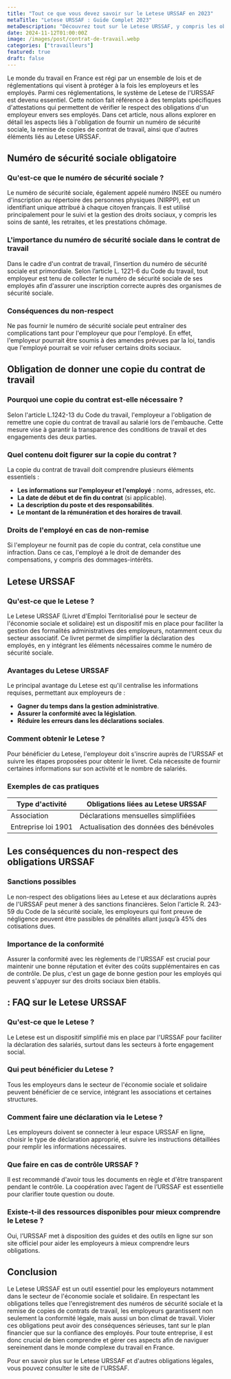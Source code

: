 ```yaml
---
title: "Tout ce que vous devez savoir sur le Letese URSSAF en 2023"
metaTitle: "Letese URSSAF : Guide Complet 2023"
metaDescription: "Découvrez tout sur le Letese URSSAF, y compris les obligations des employeurs et des travailleurs en 2023."
date: 2024-11-12T01:00:00Z
image: /images/post/contrat-de-travail.webp
categories: ["travailleurs"]
featured: true
draft: false
---
```


Le monde du travail en France est régi par un ensemble de lois et de réglementations qui visent à protéger à la fois les employeurs et les employés. Parmi ces réglementations, le système de Letese de l'URSSAF est devenu essentiel. Cette notion fait référence à des templats spécifiques d'attestations qui permettent de vérifier le respect des obligations d'un employeur envers ses employés. Dans cet article, nous allons explorer en détail les aspects liés à l'obligation de fournir un numéro de sécurité sociale, la remise de copies de contrat de travail, ainsi que d'autres éléments liés au Letese URSSAF.

## Numéro de sécurité sociale obligatoire

### Qu'est-ce que le numéro de sécurité sociale ?

Le numéro de sécurité sociale, également appelé numéro INSEE ou numéro d'inscription au répertoire des personnes physiques (NIRPP), est un identifiant unique attribué à chaque citoyen français. Il est utilisé principalement pour le suivi et la gestion des droits sociaux, y compris les soins de santé, les retraites, et les prestations chômage. 

### L'importance du numéro de sécurité sociale dans le contrat de travail

Dans le cadre d'un contrat de travail, l’insertion du numéro de sécurité sociale est primordiale. Selon l’article L. 1221-6 du Code du travail, tout employeur est tenu de collecter le numéro de sécurité sociale de ses employés afin d'assurer une inscription correcte auprès des organismes de sécurité sociale.

### Conséquences du non-respect

Ne pas fournir le numéro de sécurité sociale peut entraîner des complications tant pour l'employeur que pour l'employé. En effet, l'employeur pourrait être soumis à des amendes prévues par la loi, tandis que l'employé pourrait se voir refuser certains droits sociaux. 

## Obligation de donner une copie du contrat de travail

### Pourquoi une copie du contrat est-elle nécessaire ?

Selon l'article L.1242-13 du Code du travail, l'employeur a l'obligation de remettre une copie du contrat de travail au salarié lors de l'embauche. Cette mesure vise à garantir la transparence des conditions de travail et des engagements des deux parties.

### Quel contenu doit figurer sur la copie du contrat ?

La copie du contrat de travail doit comprendre plusieurs éléments essentiels :
- **Les informations sur l'employeur et l'employé** : noms, adresses, etc.
- **La date de début et de fin du contrat** (si applicable).
- **La description du poste et des responsabilités**.
- **Le montant de la rémunération et des horaires de travail**.
  
### Droits de l'employé en cas de non-remise

Si l'employeur ne fournit pas de copie du contrat, cela constitue une infraction. Dans ce cas, l'employé a le droit de demander des compensations, y compris des dommages-intérêts. 

## Letese URSSAF

### Qu'est-ce que le Letese ?

Le Letese URSSAF (Livret d'Emploi Territorialisé pour le secteur de l'économie sociale et solidaire) est un dispositif mis en place pour faciliter la gestion des formalités administratives des employeurs, notamment ceux du secteur associatif. Ce livret permet de simplifier la déclaration des employés, en y intégrant les éléments nécessaires comme le numéro de sécurité sociale.

### Avantages du Letese URSSAF

Le principal avantage du Letese est qu'il centralise les informations requises, permettant aux employeurs de :
- **Gagner du temps dans la gestion administrative**.
- **Assurer la conformité avec la législation**.
- **Réduire les erreurs dans les déclarations sociales**.

### Comment obtenir le Letese ?

Pour bénéficier du Letese, l'employeur doit s'inscrire auprès de l'URSSAF et suivre les étapes proposées pour obtenir le livret. Cela nécessite de fournir certaines informations sur son activité et le nombre de salariés.

### Exemples de cas pratiques

| Type d'activité | Obligations liées au Letese URSSAF |
|-----------------|------------------------------------|
| Association     | Déclarations mensuelles simplifiées |
| Entreprise loi 1901 | Actualisation des données des bénévoles |

##  Les conséquences du non-respect des obligations URSSAF

### Sanctions possibles

Le non-respect des obligations liées au Letese et aux déclarations auprès de l'URSSAF peut mener à des sanctions financières. Selon l'article R. 243-59 du Code de la sécurité sociale, les employeurs qui font preuve de négligence peuvent être passibles de pénalités allant jusqu’à 45% des cotisations dues.

### Importance de la conformité

Assurer la conformité avec les règlements de l'URSSAF est crucial pour maintenir une bonne réputation et éviter des coûts supplémentaires en cas de contrôle. De plus, c'est un gage de bonne gestion pour les employés qui peuvent s'appuyer sur des droits sociaux bien établis.

##  : FAQ sur le Letese URSSAF

### Qu'est-ce que le Letese ?

Le Letese est un dispositif simplifié mis en place par l'URSSAF pour faciliter la déclaration des salariés, surtout dans les secteurs à forte engagement social.

### Qui peut bénéficier du Letese ?

Tous les employeurs dans le secteur de l'économie sociale et solidaire peuvent bénéficier de ce service, intégrant les associations et certaines structures.

### Comment faire une déclaration via le Letese ?

Les employeurs doivent se connecter à leur espace URSSAF en ligne, choisir le type de déclaration approprié, et suivre les instructions détaillées pour remplir les informations nécessaires.

### Que faire en cas de contrôle URSSAF ?

Il est recommandé d'avoir tous les documents en règle et d'être transparent pendant le contrôle. La coopération avec l’agent de l’URSSAF est essentielle pour clarifier toute question ou doute.

### Existe-t-il des ressources disponibles pour mieux comprendre le Letese ?

Oui, l’URSSAF met à disposition des guides et des outils en ligne sur son site officiel pour aider les employeurs à mieux comprendre leurs obligations.

## Conclusion

Le Letese URSSAF est un outil essentiel pour les employeurs notamment dans le secteur de l'économie sociale et solidaire. En respectant les obligations telles que l'enregistrement des numéros de sécurité sociale et la remise de copies de contrats de travail, les employeurs garantissent non seulement la conformité légale, mais aussi un bon climat de travail. Violer ces obligations peut avoir des conséquences sérieuses, tant sur le plan financier que sur la confiance des employés. Pour toute entreprise, il est donc crucial de bien comprendre et gérer ces aspects afin de naviguer sereinement dans le monde complexe du travail en France.

Pour en savoir plus sur le Letese URSSAF et d'autres obligations légales, vous pouvez consulter le site de l'URSSAF.